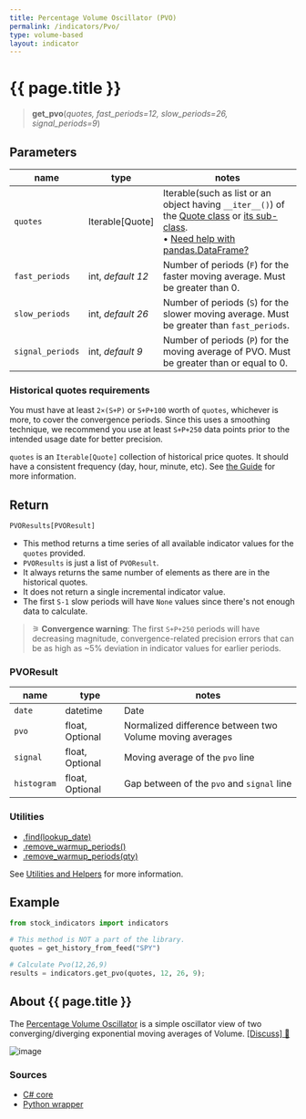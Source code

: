 ```yaml
---
title: Percentage Volume Oscillator (PVO)
permalink: /indicators/Pvo/
type: volume-based
layout: indicator
---
```


# {{ page.title }}

><span class="indicator-syntax">**get_pvo**(*quotes, fast_periods=12, slow_periods=26, signal_periods=9*)</span>

## Parameters

| name | type | notes
| -- |-- |--
| `quotes` | Iterable[Quote] | Iterable(such as list or an object having `__iter__()`) of the [Quote class]({{site.baseurl}}/guide/#historical-quotes) or [its sub-class]({{site.baseurl}}/guide/#using-custom-quote-classes). <br><span class='qna-dataframe'> • [Need help with pandas.DataFrame?]({{site.baseurl}}/guide/#using-pandasdataframe)</span>
| `fast_periods` | int, *default 12* | Number of periods (`F`) for the faster moving average.  Must be greater than 0.
| `slow_periods` | int, *default 26* | Number of periods (`S`) for the slower moving average.  Must be greater than `fast_periods`.
| `signal_periods` | int, *default 9* | Number of periods (`P`) for the moving average of PVO.  Must be greater than or equal to 0.

### Historical quotes requirements

You must have at least `2×(S+P)` or `S+P+100` worth of `quotes`, whichever is more, to cover the convergence periods.  Since this uses a smoothing technique, we recommend you use at least `S+P+250` data points prior to the intended usage date for better precision.

`quotes` is an `Iterable[Quote]` collection of historical price quotes.  It should have a consistent frequency (day, hour, minute, etc).  See [the Guide]({{site.baseurl}}/guide/#historical-quotes) for more information.

## Return

```python
PVOResults[PVOResult]
```

- This method returns a time series of all available indicator values for the `quotes` provided.
- `PVOResults` is just a list of `PVOResult`.
- It always returns the same number of elements as there are in the historical quotes.
- It does not return a single incremental indicator value.
- The first `S-1` slow periods will have `None` values since there's not enough data to calculate.

> &#9886; **Convergence warning**: The first `S+P+250` periods will have decreasing magnitude, convergence-related precision errors that can be as high as ~5% deviation in indicator values for earlier periods.

### PVOResult

| name | type | notes
| -- |-- |--
| `date` | datetime | Date
| `pvo` | float, Optional | Normalized difference between two Volume moving averages
| `signal` | float, Optional | Moving average of the `pvo` line
| `histogram` | float, Optional | Gap between of the `pvo` and `signal` line

### Utilities

- [.find(lookup_date)]({{site.baseurl}}/utilities#find-indicator-result-by-date)
- [.remove_warmup_periods()]({{site.baseurl}}/utilities#remove-warmup-periods)
- [.remove_warmup_periods(qty)]({{site.baseurl}}/utilities#remove-warmup-periods)

See [Utilities and Helpers]({{site.baseurl}}/utilities#utilities-for-indicator-results) for more information.

## Example

```python
from stock_indicators import indicators

# This method is NOT a part of the library.
quotes = get_history_from_feed("SPY")

# Calculate Pvo(12,26,9)
results = indicators.get_pvo(quotes, 12, 26, 9);
```

## About {{ page.title }}

The [Percentage Volume Oscillator](https://school.stockcharts.com/doku.php?id=technical_indicators:percentage_volume_oscillator_pvo) is a simple oscillator view of two converging/diverging exponential moving averages of Volume.
[[Discuss] &#128172;]({{site.dotnet.repo}}/discussions/305 "Community discussion about this indicator")

![image]({{site.dotnet.charts}}/Pvo.png)

### Sources

- [C# core]({{site.dotnet.src}}/m-r/Pvo/Pvo.Series.cs)
- [Python wrapper]({{site.python.src}}/pvo.py)

